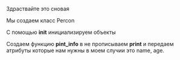 Здраствайте это сновая 

Мы создаем класс Percon

С помощью __init__ инициализируем объекты

Создаем функцию __pint_info__ в не прописываем __print__ и передаем атрибуты которые нам нужны в моем случии это name, age.
